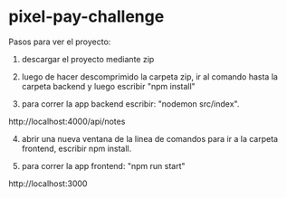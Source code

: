 # pixel-pay-challenge

Pasos para ver el proyecto:

1) descargar el proyecto mediante zip

2) luego de hacer descomprimido la carpeta zip, ir al comando hasta la carpeta backend y luego escribir "npm install" 

3) para correr la app backend escribir: "nodemon src/index". 

http://localhost:4000/api/notes

4) abrir una nueva ventana de la linea de comandos para ir a la carpeta frontend, escribir npm install.

5) para correr la app frontend: "npm run start"

http://localhost:3000

